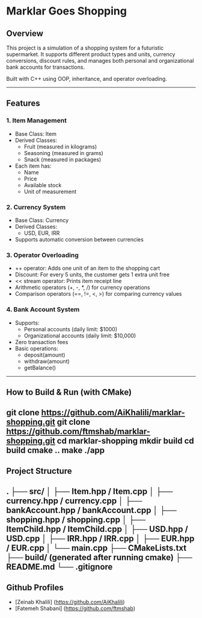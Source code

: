 # Marklar Goes Shopping

## Overview
This project is a simulation of a shopping system for a futuristic supermarket. It supports different product types and units, currency conversions, discount rules, and manages both personal and organizational bank accounts for transactions.

Built with C++ using OOP, inheritance, and operator overloading.

---

## Features

### 1. Item Management
- Base Class: Item
- Derived Classes:
  - Fruit (measured in kilograms)
  - Seasoning (measured in grams)
  - Snack (measured in packages)
- Each item has:
  - Name
  - Price
  - Available stock
  - Unit of measurement

### 2. Currency System
- Base Class: Currency
- Derived Classes:
  - USD, EUR, IRR
- Supports automatic conversion between currencies

### 3. Operator Overloading
- ++ operator: Adds one unit of an item to the shopping cart
- Discount: For every 5 units, the customer gets 1 extra unit free
- << stream operator: Prints item receipt line
- Arithmetic operators (+, -, *, /) for currency operations
- Comparison operators (==, !=, <, >) for comparing currency values

### 4. Bank Account System
- Supports:
  - Personal accounts (daily limit: $1000)
  - Organizational accounts (daily limit: $10,000)
- Zero transaction fees
- Basic operations:
  - deposit(amount)
  - withdraw(amount)
  - getBalance()

---

## How to Build & Run (with CMake)

git clone https://github.com/AiKhalili/marklar-shopping.git
git clone https://github.com/ftmshab/marklar-shopping.git
cd marklar-shopping
mkdir build
cd build
cmake ..
make
./app
---

## Project Structure

.
├── src/
│   ├── Item.hpp / Item.cpp
│   ├── currency.hpp / currency.cpp
│   ├── bankAccount.hpp / bankAccount.cpp
│   ├── shopping.hpp / shopping.cpp
│   ├── ItemChild.hpp / ItemChild.cpp
│   ├── USD.hpp / USD.cpp
│   ├── IRR.hpp / IRR.cpp
│   ├── EUR.hpp / EUR.cpp
│   └── main.cpp
├── CMakeLists.txt
├── build/ (generated after running cmake)
├── README.md
└── .gitignore
---

## Github Profiles
- [Zeinab Khalili] (https://github.com/AiKhalili)
- [Fatemeh Shabani] (https://github.com/ftmshab)